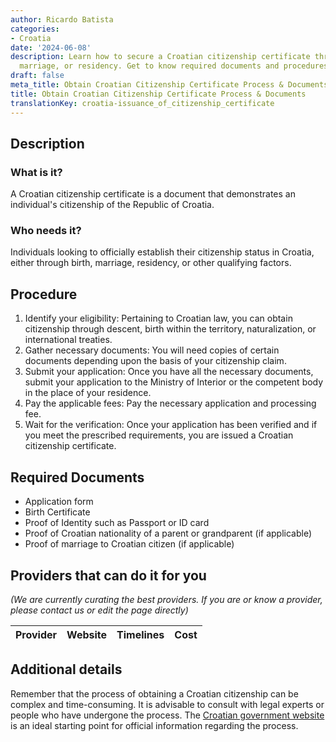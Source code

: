 ```yaml
---
author: Ricardo Batista
categories:
- Croatia
date: '2024-06-08'
description: Learn how to secure a Croatian citizenship certificate through descent,
  marriage, or residency. Get to know required documents and procedures for verification.
draft: false
meta_title: Obtain Croatian Citizenship Certificate Process & Documents
title: Obtain Croatian Citizenship Certificate Process & Documents
translationKey: croatia-issuance_of_citizenship_certificate
---
```



## Description
### What is it?
A Croatian citizenship certificate is a document that demonstrates an individual's citizenship of the Republic of Croatia. 

### Who needs it?
Individuals looking to officially establish their citizenship status in Croatia, either through birth, marriage, residency, or other qualifying factors.

## Procedure
1. Identify your eligibility: Pertaining to Croatian law, you can obtain citizenship through descent, birth within the territory, naturalization, or international treaties. 
2. Gather necessary documents: You will need copies of certain documents depending upon the basis of your citizenship claim. 
3. Submit your application: Once you have all the necessary documents, submit your application to the Ministry of Interior or the competent body in the place of your residence. 
4. Pay the applicable fees: Pay the necessary application and processing fee.
5. Wait for the verification: Once your application has been verified and if you meet the prescribed requirements, you are issued a Croatian citizenship certificate. 

## Required Documents
- Application form
- Birth Certificate 
- Proof of Identity such as Passport or ID card 
- Proof of Croatian nationality of a parent or grandparent (if applicable)
- Proof of marriage to Croatian citizen (if applicable)

## Providers that can do it for you

_(We are currently curating the best providers. If you are or know a provider, please contact us or edit the page directly)_

| Provider        |     Website     |     Timelines    |       Cost      |
| --------------- | --------------- |  :-------------: | :-------------: |

## Additional details
Remember that the process of obtaining a Croatian citizenship can be complex and time-consuming. It is advisable to consult with legal experts or people who have undergone the process. The [Croatian government website](http://www.mup.hr/) is an ideal starting point for official information regarding the process.